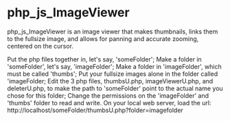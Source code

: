 # php_js_ImageViewer

php_js_ImageViewer is an image viewer that makes thumbnails, links them to the fullsize image, and allows for panning and accurate zooming, centered on the cursor. 

Put the php files together in, let's say, 'someFolder';
Make a folder in 'someFolder', let's say, 'imageFolder';
Make a folder in 'imageFolder', which must be called 'thumbs';
Put your fullsize images alone in the folder called 'imageFolder;
Edit the 3 php files, thumbsU.php, imageViewerU.php, and deleterU.php, to make the path to 'someFolder' point to the actual name you chose for this folder;
Change the permissions on the 'imageFolder' and 'thumbs' folder to read and write.
On your local web server, load the url:
http://localhost/someFolder/thumbsU.php?folder=imagefolder
